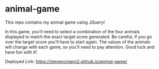 # animal-game
This repo contains my animal game using JQuery!

In this game, you'll need to select a combination of the four animals displayed to match the exact target score generated. Be careful, if you go over the target score you'll have to start again. The values of the animals will change with each game, so you'll need to pay attention. Good luck and have fun with it!

Deployed Link: https://stevencmann2.github.io/animal-game/
